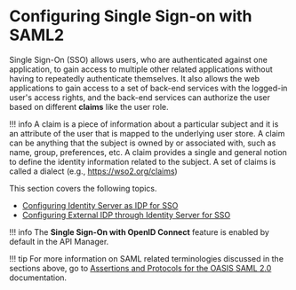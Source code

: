 # Configuring Single Sign-on with SAML2

Single Sign-On (SSO) allows users, who are authenticated against one application, to gain access to multiple other related applications without having to repeatedly authenticate themselves. It also allows the web applications to gain access to a set of back-end services with the logged-in user's access rights, and the back-end services can authorize the user based on different **claims** like the user role.

!!! info
    A claim is a piece of information about a particular subject and it is an attribute of the user that is mapped to the underlying user store. A claim can be anything that the subject is owned by or associated with, such as name, group, preferences, etc. A claim provides a single and general notion to define the identity information related to the subject. A set of claims is called a dialect (e.g., https://wso2.org/claims)


This section covers the following topics.

-   [Configuring Identity Server as IDP for SSO]({{base_path}}/develop/extending-api-manager/saml2-sso/configuring-identity-server-as-idp-for-sso)
-   [Configuring External IDP through Identity Server for SSO]({{base_path}}/develop/extending-api-manager/saml2-sso/configuring-external-idp-through-identity-server-for-sso)

!!! info
    The **Single Sign-On with OpenID Connect** feature is enabled by default in the API Manager.  
    
!!! tip
    For more information on SAML related terminologies discussed in the sections above, go to [Assertions and Protocols for the OASIS SAML 2.0](https://docs.oasis-open.org/security/saml/v2.0/saml-core-2.0-os.pdf) documentation.


